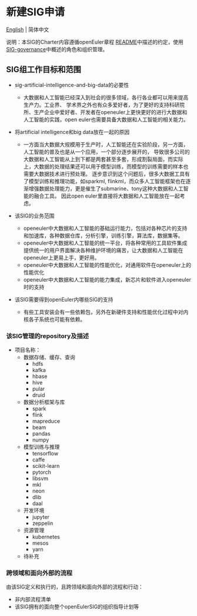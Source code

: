 
# 新建SIG申请
[English](./sig-template.md) | 简体中文


说明：本SIG的Charter内容遵循openEuler章程 [README](/zh/governance/README.md)中描述的约定，使用[SIG-governance](/zh/technical-committee/governance/SIG-governance.md)中概述的角色和组织管理。

## SIG组工作目标和范围

 - sig-artificial-intelligence-and-big-data的必要性
   - 大数据和人工智能已经深入到社会的很多领域，各行各业都可以用来提高生产力。工业界、
   学术界之外也有众多爱好者，为了更好的支持科研院所、生产企业中爱好者、开发者在openeuler上更快更好的进行大数据和
   人工智能的实践，open euler也需要具备大数据和人工智能的相关能力。
 - 将artificial intelligence和big data放在一起的原因
   - 一方面当大数据大规模用于生产时，人工智能还在实验阶段，另一方面，人工智能的普及也是从一个应用，一个部分逐步展开的，
   导致很多公司的大数据和人工智能从上到下都是两套甚至多套，形成割裂局面，而实际上，大数据的处理结果还可以用于模型训练，而模型的训练需要的样本也需要大数据技术进行预处理。
   逐步意识到这个问题后，很多大数据工具有了模型训练和推理功能，如sparkml, flinkml，而众多人工智能框架也在逐渐增强数据处理能力，更是催生了submarine、tony这种大数据和人工智能的融合工具。
   因此open euler里直接将大数据和人工智能放在一起考虑。
 - 该SIG的业务范围
   - openeuler中大数据和人工智能的基础运行能力，包括对各种芯片的支持和加速库，各种数据仓库，分析引擎，训练引擎，算法库，数据集等。
   - openeuler中大数据和人工智能的统一平台，将各种常用的工具软件集成提供统一的用户界面解决各种维护环境的痛苦，让大数据和人工智能在openeuler上更易上手，更好用。
   - openeuler中大数据和人工智能的性能优化，对通用软件在openeuler上的性能优化
   - openeuler中大数据和人工智能的能力集成，新芯片和软件进入openeuler时的支持

 - 该SIG需要得到openEuler内哪些SIG的支持
   - 有些工具安装会有一些依赖包，另外在新硬件支持和性能优化过程中对内核各子系统也可能有依赖。

 ### 该SIG管理的repository及描述

- 项目名称：
  - 数据存储、缓存、查询
    - hdfs
    - kafka
    - hbase
    - hive
    - pular
    - druid
  - 数据分析框架与库
    - spark
    - flink
    - mapreduce
    - beam
    - pandas
    - numpy
  - 模型训练与推理
    - tensorflow
    - caffe
    - scikit-learn
    - pytorch
    - libsvm
    - mkl
    - neon
    - dlib
    - daal
  - 开发环境
    - jupyter
    - zeppelin
  - 资源管理
    - kubernetes
    - mesos
    - yarn
  - 待补充


 ### 跨领域和面向外部的流程

 由该SIG定义和执行的，且跨领域和面向外部的流程和行动：

 - 非内部流程清单
 - 该SIG拥有的面向整个openEulerSIG的组织指导计划等


